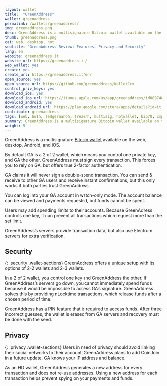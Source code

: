 ```yaml
---
layout: wallet
title:  "GreenAddress"
wallet: greenaddress
permalink: /wallets/greenaddress/
img: greenaddress.png
desc: GreenAddress is a multisignature Bitcoin wallet available on the web, desktop, Android, and iOS. 
thumb: greenaddress.png
cat: web, desktop, hot
seotitle: "GreenAddress Review: Features, Privacy and Security"
lang: en
website: greenaddress.it
website_url: https://greenaddress.it/
web_wallet: yes
create: yes
create_url: https://greenaddress.it/en/
open_source: yes
open_source_url: https://github.com/greenaddress/WalletCrx
control_priv_keys: yes
download_ios: yes
download_ios_url: https://itunes.apple.com/us/app/greenaddress/id889740745?mt=8#
download_android: yes
download_android_url: https://play.google.com/store/apps/details?id=it.greenaddress.cordova
contribute: greenaddress
tags: [web, hw1h, ledgernanoh, trezorh, multisig, hotwallet, bip70, cspending, bip44, bip39, bip32]
summary: GreenAddress is a multisignature Bitcoin wallet available on the web, desktop, Android, and iOS. GreenAddress is compatible with hardware wallets like TREZOR, Ledger Nano, and the HW.1. 
weight: 5
---
```


GreenAddress is a multisignature [Bitcoin wallet](/wallets/) available on the web, desktop, Android, and iOS.

By default GA is a 2 of 2 wallet, which means you control one private key, and GA the other. GreenAddress must sign every transaction. This forces you to rely on GA, but offers true 2-factor authentication.

GA claims it will never sign a double-spend transaction. You can send & receive to other GA users and receive instant confirmations, but this only works if both parties trust GreenAddress.

You can log into your GA account in watch-only mode. The account balance can be viewed and payments requested, but funds cannot be spent.

Users may add spending limits to their accounts. Because GreenAdress controls one key, it can prevent all transactions which request more than the set limit.

GreenAddress’s servers provide transaction data, but also use Electrum servers for extra verification.

## Security
{: .security .wallet-sections}
GreenAddress offers a unique setup with its options of 2-2 wallets and 2-3 wallets.

In a 2 of 2 wallet, you control one key and GreenAddress the other. If GreenAddress’s servers go down, you cannot immediately spend funds because it would be impossible to access GA’s signature. GreenAddress solves this by providing nLocktime transactions, which release funds after a chosen period of time.

GreenAddress has a PIN feature that is required to access funds. After three incorrect guesses, the wallet is erased from GA servers and recovery must be done with the seed.

## Privacy
{: .privacy .wallet-sections}
Users in need of privacy should avoid linking their social networks to their account. GreenAddress plans to add CoinJoin in a future update. GA knows your IP address and balance.

As an HD wallet, GreenAddress generates a new address for every transaction and does not re-use addresses. Using a new address for each transaction helps prevent spying on your payments and funds.